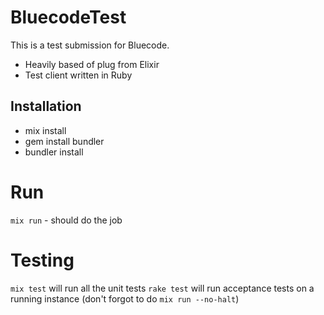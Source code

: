 # BluecodeTest

This is a test submission for Bluecode. 
- Heavily based of plug from Elixir
- Test client written in Ruby

## Installation

- mix install
- gem install bundler
- bundler install

# Run
`mix run` - should do the job

# Testing
`mix test` will run all the unit tests
`rake test` will run acceptance tests on a running instance (don't forgot to do `mix run --no-halt`)
